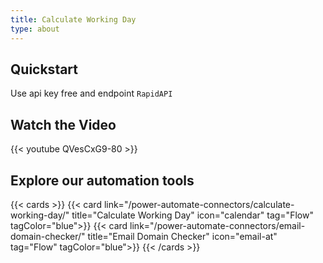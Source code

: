 ```yaml
---
title: Calculate Working Day
type: about
---
```


## Quickstart
Use api key free and endpoint `RapidAPI`

## Watch the Video
{{< youtube QVesCxG9-80 >}}

## Explore our automation tools

{{< cards >}}
  {{< card link="/power-automate-connectors/calculate-working-day/" title="Calculate Working Day" icon="calendar" tag="Flow"  tagColor="blue">}}
  {{< card link="/power-automate-connectors/email-domain-checker/" title="Email Domain Checker" icon="email-at" tag="Flow" tagColor="blue">}}
{{< /cards >}}


